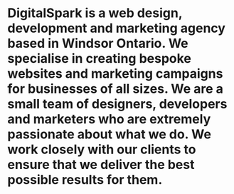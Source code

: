 # DigitalSpark is a web design, development and marketing agency based in Windsor Ontario. We specialise in creating bespoke websites and marketing campaigns for businesses of all sizes. We are a small team of designers, developers and marketers who are extremely passionate about what we do. We work closely with our clients to ensure that we deliver the best possible results for them.
